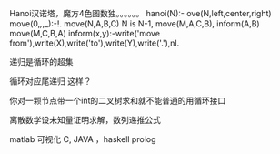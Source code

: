 Hanoi汉诺塔，魔方4色图数独。。。。。。
hanoi(N):- ove(N,left,center,right)
move(0,_,_,_):-!.
move(N,A,B,C)
    N is N-1,
    move(M,A,C,B),
    inform(A,B)
    move(M,C,B,A)
inform(x,y):-write('move from'),write(X),write('to'),write(Y),write('.'),nl.



递归是循环的超集

循环对应尾递归 这样？


你对一颗节点带一个int的二叉树求和就不能普通的用循环接口










离散数学设未知量证明求解，数列递推公式


matlab 可视化
C,
JAVA
，haskell
prolog



























































































